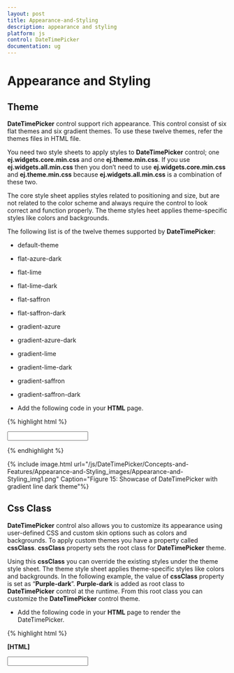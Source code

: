 ```yaml
---
layout: post
title: Appearance-and-Styling
description: appearance and styling
platform: js
control: DateTimePicker
documentation: ug
---
```


# Appearance and Styling

## Theme

**DateTimePicker** control support rich appearance. This control consist of six flat themes and six gradient themes. To use these twelve themes, refer the themes files in HTML file. 

You need two style sheets to apply styles to **DateTimePicker** control; one **ej.widgets.core.min.css** and one **ej.theme.min.css**. If you use **ej.widgets.all.min.css** then you don’t need to use **ej.widgets.core.min.css** and **ej.theme.min.css** because **ej.widgets.all.min.css** is a combination of these two.

The core style sheet applies styles related to positioning and size, but are not related to the color scheme and always require the control to look correct and function properly. The theme styles heet applies theme-specific styles like colors and backgrounds.

The following list is of the twelve themes supported by **DateTimePicker**:

* default-theme

* flat-azure-dark

* flat-lime

* flat-lime-dark

* flat-saffron

* flat-saffron-dark

* gradient-azure

* gradient-azure-dark

* gradient-lime

* gradient-lime-dark

* gradient-saffron

* gradient-saffron-dark

* Add the following code in your **HTML** page.



{% highlight html %}


<!DOCTYPE html>
<html xmlns="http://www.w3.org/1999/xhtml">
<head>
    <link href="http://cdn.syncfusion.com/13.1.0.21/js/web/gradient-lime-dark/ej.web.all.min.css" rel="stylesheet" />
    <script src="http://cdn.syncfusion.com/js/assets/external/jquery-1.10.2.min.js"></script>
    <script src="http://cdn.syncfusion.com/js/assets/external/jquery.globalize.min.js"> </script>
    <script src="http://cdn.syncfusion.com/js/assets/external/jquery.easing.1.3.min.js"> </script>
    <script src="http://cdn.syncfusion.com/13.1.0.21/js/web/ej.web.all.min.js"> </script>
</head>
<body>
    <div class="control">
        <input type="text" id="dateTime" />
    </div>
    <script>
        $(function () {
            // declaration
            $('#dateTime').ejDateTimePicker({
                width: '200px',
            });
        });
    </script>
</body>
</html>



{% endhighlight %}



{% include image.html url="/js/DateTimePicker/Concepts-and-Features/Appearance-and-Styling_images/Appearance-and-Styling_img1.png" Caption="Figure 15: Showcase of DateTimePicker with gradient line dark theme"%}

## Css Class

**DateTimePicker** control also allows you to customize its appearance using user-defined CSS and custom skin options such as colors and backgrounds. To apply custom themes you have a property called **cssClass**. **cssClass** property sets the root class for **DateTimePicker** theme.

Using this **cssClass** you can override the existing styles under the theme style sheet. The theme style sheet applies theme-specific styles like colors and backgrounds. In the following example, the value of **cssClass** property is set as “**Purple-dark**”. **Purple-dark** is added as root class to **DateTimePicker** control at the runtime. From this root class you can customize the **DateTimePicker** control theme.

* Add the following code in your **HTML** page to render the DateTimePicker.



{% highlight html %}

**[HTML]**    
<!DOCTYPE html>
<html xmlns="http://www.w3.org/1999/xhtml">
<head>
    <link href="http://cdn.syncfusion.com/13.1.0.21/js/web/flat-azure-dark/ej.web.all.min.css" rel="stylesheet" />
    <script src="http://cdn.syncfusion.com/js/assets/external/jquery-1.10.2.min.js"></script>
    <script src="http://cdn.syncfusion.com/js/assets/external/jquery.globalize.min.js"> </script>
    <script src="http://cdn.syncfusion.com/js/assets/external/jquery.easing.1.3.min.js"> </script>
    <script src="http://cdn.syncfusion.com/13.1.0.21/js/web/ej.web.all.min.js"> </script>
</head>
<body>
    <div class="control">
        <input type="text" id="dateTime" />
    </div>
    <script>
        $(function () {
            // Add the code in your script section to render the DateTimePicker with cssClass property
            $('#dateTime').ejDateTimePicker({
                width: 200,
                cssClass: "Purple-dark"

            });
        });
    </script>

</body>
</html>



{% endhighlight %}



In the following style sheet the exiting theme style sheet file has been over-ridden using root class “**Purple-dark**”. 

* Add the following code in your style section.



{% highlight css %}

**[Style]**

.Purple-dark .e-week-header {
        color: #EBADD6;
    }

    .Purple-dark .e-text {
        color: black;
    }

    .Purple-dark .e-state-default {
        color: pink;
    }

    .Purple-dark .e-active {
        background-color: #FF1975;
    }

    .Purple-dark .e-state-default:hover {
        color: #EBADD6;
    }

    .Purple-dark .e-dt-button {
        color: black;
        background-color: #E085C2;
    }

    .Purple-dark .e-header {
        background-color: #E085C2;
        color: black;
    }

    .Purple-dark .e-timecontainer .e-header {
        background-color: #E085C2;
        color: black;
    }
     .Purple-dark .e-datepicker table td:hover, 
        .Purple-dark .e-datepicker td.e-state-hover,
        .Purple-dark .e-datepicker .current-month.e-state-default.e-special-day:hover {
            background-color: #FF1975;
        }

        .Purple-dark .e-timewidget .e-select:hover,
        .Purple-dark .e-time-popup.e-popup .e-hover {
            background: #FF1975;
            color: white;
        }

        .Purple-dark .e-datetime-wrap:hover {
            background: #FF1975;

        }


{% endhighlight %}



{% include image.html url="/js/DateTimePicker/Concepts-and-Features/Appearance-and-Styling_images/Appearance-and-Styling_img2.png" Caption="Figure 16: Showcase for DateTimePicker with cssClass “Purple-dark”"%}







